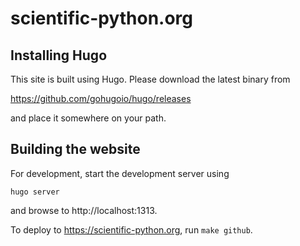 # scientific-python.org

## Installing Hugo

This site is built using Hugo.  Please download the latest binary from

https://github.com/gohugoio/hugo/releases

and place it somewhere on your path.

## Building the website

For development, start the development server using

```
hugo server
```

and browse to http://localhost:1313.

To deploy to https://scientific-python.org, run `make github`.
